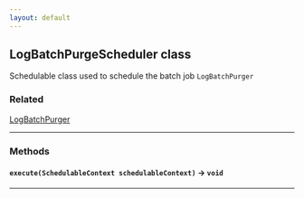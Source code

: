 ```yaml
---
layout: default
---
```


## LogBatchPurgeScheduler class

Schedulable class used to schedule the batch job `LogBatchPurger`

### Related

[LogBatchPurger](log-management/LogBatchPurger)

---

### Methods

#### `execute(SchedulableContext schedulableContext)` → `void`

---
